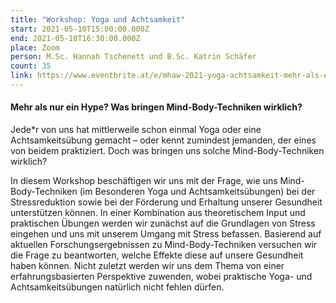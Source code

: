 ```yaml
---
title: "Workshop: Yoga und Achtsamkeit"
start: 2021-05-10T15:00:00.000Z
end: 2021-05-10T16:30:00.000Z
place: Zoom
person: M.Sc. Hannah Tschenett und B.Sc. Katrin Schäfer
count: 35
link: https://www.eventbrite.at/e/mhaw-2021-yoga-achtsamkeit-mehr-als-ein-hype-tickets-153183163967?utm-medium=discovery&utm-campaign=social&utm-content=attendeeshare&aff=escb&utm-source=cp&utm-term=listing
---
```

#### Mehr als nur ein Hype? Was bringen Mind-Body-Techniken wirklich?

Jede*r von uns hat mittlerweile schon einmal Yoga oder eine Achtsamkeitsübung gemacht – oder kennt zumindest jemanden, der eines von beidem praktiziert. Doch was bringen uns solche Mind-Body-Techniken wirklich? 

In diesem Workshop beschäftigen wir uns mit der Frage, wie uns Mind-Body-Techniken (im Besonderen Yoga und Achtsamkeitsübungen) bei der Stressreduktion sowie bei der Förderung und Erhaltung unserer Gesundheit unterstützen können. In einer Kombination aus theoretischem Input und praktischen Übungen werden wir zunächst auf die Grundlagen von Stress eingehen und uns mit unserem Umgang mit Stress befassen. Basierend auf aktuellen Forschungsergebnissen zu Mind-Body-Techniken versuchen wir die Frage zu beantworten, welche Effekte diese auf unsere Gesundheit haben können. Nicht zuletzt werden wir uns dem Thema von einer erfahrungsbasierten Perspektive zuwenden, wobei praktische Yoga- und Achtsamkeitsübungen natürlich nicht fehlen dürfen.